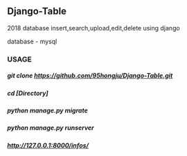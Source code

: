 ## Django-Table
2018 database insert,search,upload,edit,delete using django

database - mysql


### USAGE
##### git clone https://github.com/95hongju/Django-Table.git
##### cd [Directory]
##### python manage.py migrate
##### python manage.py runserver
##### http://127.0.0.1:8000/infos/
